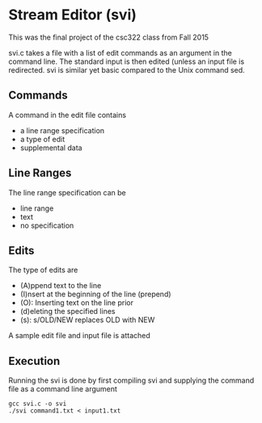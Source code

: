 # Stream Editor (svi)

This was the final project of the csc322 class from Fall 2015

svi.c takes a file with a list of edit commands as an argument in the command line. The standard input is then edited (unless an input file is redirected. svi is similar yet basic compared to the Unix command sed.

## Commands
A command in the edit file contains
- a line range specification
- a type of edit
- supplemental data

## Line Ranges
The line range specification can be 
- line range
- text
- no specification

## Edits
The type of edits are
- (A)ppend text to the line
- (I)nsert at the beginning of the line (prepend)
- (O): Inserting text on the line prior
- (d)eleting the specified lines
- (s): s/OLD/NEW replaces OLD with NEW

A sample edit file and input file is attached

## Execution
Running the svi is done by first compiling svi and supplying the command file as a command line argument
```
gcc svi.c -o svi
./svi command1.txt < input1.txt
```
